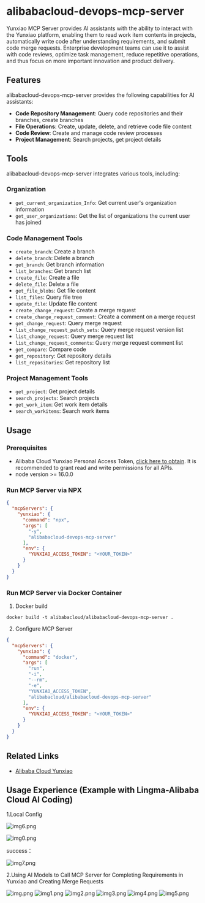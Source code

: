 # alibabacloud-devops-mcp-server
Yunxiao MCP Server provides AI assistants with the ability to interact with the Yunxiao platform, enabling them to read work item contents in projects, automatically write code after understanding requirements, and submit code merge requests. Enterprise development teams can use it to assist with code reviews, optimize task management, reduce repetitive operations, and thus focus on more important innovation and product delivery.

## Features

alibabacloud-devops-mcp-server provides the following capabilities for AI assistants:

* **Code Repository Management**: Query code repositories and their branches, create branches
* **File Operations**: Create, update, delete, and retrieve code file content
* **Code Review**: Create and manage code review processes
* **Project Management**: Search projects, get project details

## Tools

alibabacloud-devops-mcp-server integrates various tools, including:

### Organization
- `get_current_organization_Info`: Get current user's organization information
- `get_user_organizations`: Get the list of organizations the current user has joined

### Code Management Tools

- `create_branch`: Create a branch
- `delete_branch`: Delete a branch
- `get_branch`: Get branch information
- `list_branches`: Get branch list
- `create_file`: Create a file
- `delete_file`: Delete a file
- `get_file_blobs`: Get file content
- `list_files`: Query file tree
- `update_file`: Update file content
- `create_change_request`: Create a merge request
- `create_change_request_comment`: Create a comment on a merge request
- `get_change_request`: Query merge request
- `list_change_request_patch_sets`: Query merge request version list
- `list_change_request`: Query merge request list
- `list_change_request_comments`: Query merge request comment list
- `get_compare`: Compare code
- `get_repository`: Get repository details
- `list_repositories`: Get repository list

### Project Management Tools

- `get_project`: Get project details
- `search_projects`: Search projects
- `get_work_item`: Get work item details
- `search_workitems`: Search work items

## Usage

### Prerequisites
* Alibaba Cloud Yunxiao Personal Access Token, [click here to obtain](https://help.aliyun.com/zh/yunxiao/developer-reference/obtain-personal-access-token?spm=a2c4g.11186623.help-menu-150040.d_5_0_1.5dc72af2GnT64i). It is recommended to grant read and write permissions for all APIs. 
* node version >= 16.0.0

### Run MCP Server via NPX
```json
{
  "mcpServers": {
    "yunxiao": {
      "command": "npx",
      "args": [
        "-y",
        "alibabacloud-devops-mcp-server"
      ],
      "env": {
        "YUNXIAO_ACCESS_TOKEN": "<YOUR_TOKEN>"
      }
    }
  }
}
```

### Run MCP Server via Docker Container
1. Docker build
```shell
docker build -t alibabacloud/alibabacloud-devops-mcp-server .
```
2. Configure MCP Server
```json
{
  "mcpServers": {
    "yunxiao": {
      "command": "docker",
      "args": [
        "run",
        "-i",
        "--rm",
        "-e",
        "YUNXIAO_ACCESS_TOKEN",
        "alibabacloud/alibabacloud-devops-mcp-server"
      ],
      "env": {
        "YUNXIAO_ACCESS_TOKEN": "<YOUR_TOKEN>"
      }
    }
  }
}
```

## Related Links
- [Alibaba Cloud Yunxiao](https://devops.aliyun.com)

## Usage Experience (Example with Lingma-Alibaba Cloud AI Coding)
1.Local Config

![img6.png](https://agent-install-beijing.oss-cn-beijing.aliyuncs.com/alibabacloud-devops-mcp-server/img_6.png)

![img0.png](https://agent-install-beijing.oss-cn-beijing.aliyuncs.com/alibabacloud-devops-mcp-server/img_0.png)

success：

![img7.png](https://agent-install-beijing.oss-cn-beijing.aliyuncs.com/alibabacloud-devops-mcp-server/img_7.png)

2.Using AI Models to Call MCP Server for Completing Requirements in Yunxiao and Creating Merge Requests

![img.png](https://agent-install-beijing.oss-cn-beijing.aliyuncs.com/alibabacloud-devops-mcp-server/img.png)
![img1.png](https://agent-install-beijing.oss-cn-beijing.aliyuncs.com/alibabacloud-devops-mcp-server/img_1.png)
![img2.png](https://agent-install-beijing.oss-cn-beijing.aliyuncs.com/alibabacloud-devops-mcp-server/img_2.png)
![img3.png](https://agent-install-beijing.oss-cn-beijing.aliyuncs.com/alibabacloud-devops-mcp-server/img_3.png)
![img4.png](https://agent-install-beijing.oss-cn-beijing.aliyuncs.com/alibabacloud-devops-mcp-server/img_4.png)
![img5.png](https://agent-install-beijing.oss-cn-beijing.aliyuncs.com/alibabacloud-devops-mcp-server/img_5.png)